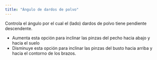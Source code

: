 ```yaml
---
title: "Ángulo de dardos de polvo"
---
```


Controla el ángulo por el cual el (lado) dardos de polvo tiene pendiente descendente.

- Aumenta esta opción para inclinar las pinzas del pecho hacia abajo y hacia el suelo
- Disminuye esta opción para inclinar las pinzas del busto hacia arriba y hacia el contorno de los brazos.




